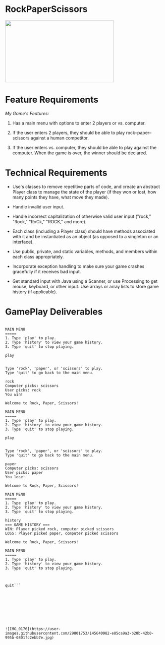 # RockPaperScissors

<img height="200" src="C:\Users\GWC-CHC-14\Desktop\rocpap.png" width="350"/>







# **Feature Requirements**

_My Game's Features:_

1. Has a main menu with options to enter 2 players or vs. computer.


2. If the user enters 2 players, they should be able to play rock–paper–scissors against a human competitor.


3. If the user enters vs. computer, they should be able to play against the computer.
When the game is over, the winner should be declared.

# Technical Requirements

* Use's classes to remove repetitive parts of code, and create an abstract Player class to manage the state of the player (if they won or lost, how many points they have, what move they made).


* Handle invalid user input.


* Handle incorrect capitalization of otherwise valid user input ("rock," "Rock," "RoCk," "ROCK," and more).


* Each class (including a Player class) should have methods associated with it and be instantiated as an object (as opposed to a singleton or an interface).


* Use public, private, and static variables, methods, and members within each class appropriately.


* Incorporate exception handling to make sure your game crashes gracefully if it receives bad input.


* Get standard input with Java using a Scanner, or use Processing to get mouse, keyboard, or other input.
Use arrays or array lists to store game history (if applicable).

# GamePlay Deliverables
```Welcome to Rock, Paper, Scissors!

MAIN MENU
=====
1. Type 'play' to play.
2. Type 'history' to view your game history.
3. Type 'quit' to stop playing.

play


Type 'rock', 'paper', or 'scissors' to play.
Type 'quit' to go back to the main menu.

rock
Computer picks: scissors
User picks: rock
You win!

Welcome to Rock, Paper, Scissors!

MAIN MENU
=====
1. Type 'play' to play.
2. Type 'history' to view your game history.
3. Type 'quit' to stop playing.

play


Type 'rock', 'paper', or 'scissors' to play.
Type 'quit' to go back to the main menu.

paper
Computer picks: scissors
User picks: paper
You lose!

Welcome to Rock, Paper, Scissors!

MAIN MENU
=====
1. Type 'play' to play.
2. Type 'history' to view your game history.
3. Type 'quit' to stop playing.

history
=== GAME HISTORY ===
WIN: Player picked rock, computer picked scissors
LOSS: Player picked paper, computer picked scissors

Welcome to Rock, Paper, Scissors!

MAIN MENU
=====
1. Type 'play' to play.
2. Type 'history' to view your game history.
3. Type 'quit' to stop playing.



quit```









![IMG_0176](https://user-images.githubusercontent.com/29801753/145640982-e85ca9a3-b28b-42b0-995b-0801fc2ebb7e.jpg)




























